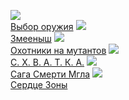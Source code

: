 ![](/books/sf_action/Андрей%20Левицкий/Выбор%20оружия.jpg)  
[Выбор оружия](/books/sf_action/Андрей%20Левицкий/Выбор%20оружия)
![](/books/sf_action/Андрей%20Левицкий/Змееныш.jpg)  
[Змееныш](/books/sf_action/Андрей%20Левицкий/Змееныш)
![](/books/sf_action/Андрей%20Левицкий/Охотники%20на%20мутантов.jpg)  
[Охотники на мутантов](/books/sf_action/Андрей%20Левицкий/Охотники%20на%20мутантов)
![](/books/sf_action/Андрей%20Левицкий/С.%20Х.%20В.%20А.%20Т.%20К.%20А..jpg)  
[С. Х. В. А. Т. К. А.](/books/sf_action/Андрей%20Левицкий/С.%20Х.%20В.%20А.%20Т.%20К.%20А.)
![](/books/sf_action/Андрей%20Левицкий/Сага%20Смерти%20Мгла.jpg)  
[Сага Смерти Мгла](/books/sf_action/Андрей%20Левицкий/Сага%20Смерти%20Мгла)
![](/books/sf_action/Андрей%20Левицкий/Сердце%20Зоны.jpg)  
[Сердце Зоны](/books/sf_action/Андрей%20Левицкий/Сердце%20Зоны)